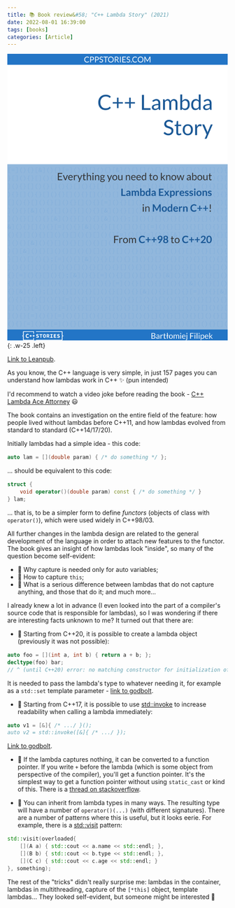 ```yaml
---
title: 📚 Book review&#58; "C++ Lambda Story" (2021)
date: 2022-08-01 16:39:00
tags: [books]
categories: [Article]
---
```


![](/assets/img/posts/2022-08-01/cover.png){: .w-25 .left}

[Link to Leanpub](https://leanpub.com/cpplambda).

As you know, the C++ language is very simple, in just 157 pages you can understand how lambdas work in C++ ✨ (pun intended)

I'd recommend to watch a video joke before reading the book - [C++ Lambda Ace Attorney](https://www.youtube.com/watch?v=T1mTQitLd78) 😃

The book contains an investigation on the entire field of the feature: how people lived without lambdas before C++11,
and how lambdas evolved from standard to standard (C++14/17/20).

Initially lambdas had a simple idea - this code:
```c++
auto lam = [](double param) { /* do something */ };
```
... should be equivalent to this code:
```c++
struct {
    void operator()(double param) const { /* do something */ }
} lam;
```
... that is, to be a simpler form to define *functors* (objects of class with `operator()`), which were used widely
in C++98/03.

All further changes in the lambda design are related to the general development of the language in order to attach new features to the functor.
The book gives an insight of how lambdas look "inside", so many of the question become self-evident:
- 🤔 Why capture is needed only for auto variables;
- 🤔 How to capture `this`;
- 🤔 What is a serious difference between lambdas that do not capture anything, and those that do it; and much more...

I already knew a lot in advance (I even looked into the part of a compiler's source code that is responsible for lambdas),
so I was wondering if there are interesting facts unknown to me? It turned out that there are:
- 🚀 Starting from C++20, it is possible to create a lambda object (previously it was not possible):
```c++
auto foo = [](int a, int b) { return a + b; };
decltype(foo) bar;
// ^ (until C++20) error: no matching constructor for initialization of 'decltype(fo
```
It is needed to pass the lambda's type to whatever needing it, for example as a `std::set` template parameter - [link to godbolt](https://godbolt.org/z/f11xeY8xd).
- 🚀 Starting from C++17, it is possible to use [std::invoke](https://en.cppreference.com/w/cpp/utility/functional/invoke) to increase readability
when calling a lambda immediately:
```c++
auto v1 = [&]{ /* .../ }();
auto v2 = std::invoke([&]{ /* .../ });
```
[Link to godbolt](https://godbolt.org/z/6hr33nKEf).

- 🚀 If the lambda captures nothing, it can be converted to a function pointer.
If you write `+` before the lambda (which is some object from perspective of the compiler), you'll get a function pointer.
It's the simplest way to get a function pointer without using `static_cast` or kind of this. There is a
[thread on stackoverflow](https://stackoverflow.com/questions/18889028/a-positive-lambda-what-sorcery-is-this).

- 🚀 You can inherit from lambda types in many ways. The resulting type will have a number of `operator()(...)`
(with different signatures). There are a number of patterns where this is useful, but it looks eerie.
For example, there is a [std::visit](https://en.cppreference.com/w/cpp/utility/variant/visit) pattern:
```c++
std::visit(overloaded{
    [](A a) { std::cout << a.name << std::endl; },
    [](B b) { std::cout << b.type << std::endl; },
    [](C c) { std::cout << c.age << std::endl; }
}, something);
```

The rest of the "tricks" didn't really surprise me: lambdas in the container, lambdas in multithreading,
capture of the `[*this]` object, template lambdas... They looked self-evident, but someone might be interested 🙂
